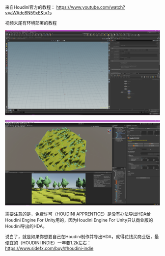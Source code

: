 来自Houdini官方的教程： https://www.youtube.com/watch?v=aWAde8N59xE&t=1s

视频末尾有环境部署的教程

![](pics/QQ截图20220503220251.png)

![](pics/QQ截图20220503220233.png)

需要注意的是，免费许可（HOUDINI APPRENTICE）是没有办法导出HDA给Houdini Engine For Unity用的，因为Houdini Engine For Unity只认商业版的Houdini导出的HDA。

说白了，就是如果你想要自己在Houdini制作并导出HDA，就得花钱买商业版，最便宜的（HOUDINI INDIE）一年要1.2k左右：https://www.sidefx.com/buy/#houdini-indie